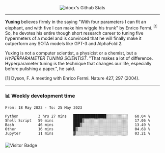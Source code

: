<div align="center">
    <img align="center" src="https://github-readme-stats.vercel.app/api?username=idocx&show_icons=true&count_private=true&hide_border=true" alt="idocx's Github Stats"></img>
</div>

---

**Yuxing** believes firmly in the saying "With four parameters I can fit an elephant, and with five I can make him wiggle his trunk" by Enrico Fermi. <sup>[1]</sup> So, he devotes his entire though short research career to tuning five hypermeters of a model and is convinced that he will finally make it outperform any SOTA models like GPT-3 and AlphaFold 2.

Yuxing is not a computer scientist, a physicist or a chemist, but a *HYPERPARAMETER TUNING SCIENTIST*. "That makes a lot of difference. Hyperparameter tuning is the technique that changes our life, especially before pulishing a paper.", he said.

[1] Dyson, F. A meeting with Enrico Fermi. Nature 427, 297 (2004).


---

### 📊 Weekly development time
<!--START_SECTION:waka-->

```text
From: 18 May 2023 - To: 25 May 2023

Python         3 hrs 27 mins   ███████████████░░░░░░░░░░   60.04 %
Shell Script   59 mins         ████▒░░░░░░░░░░░░░░░░░░░░   17.06 %
Bash           46 mins         ███▒░░░░░░░░░░░░░░░░░░░░░   13.49 %
Other          16 mins         █▒░░░░░░░░░░░░░░░░░░░░░░░   04.68 %
Jupyter        11 mins         ▓░░░░░░░░░░░░░░░░░░░░░░░░   03.21 %
```

<!--END_SECTION:waka-->

### 

![Visitor Badge](https://visitor-badge.laobi.icu/badge?page_id=idocx.idocx)